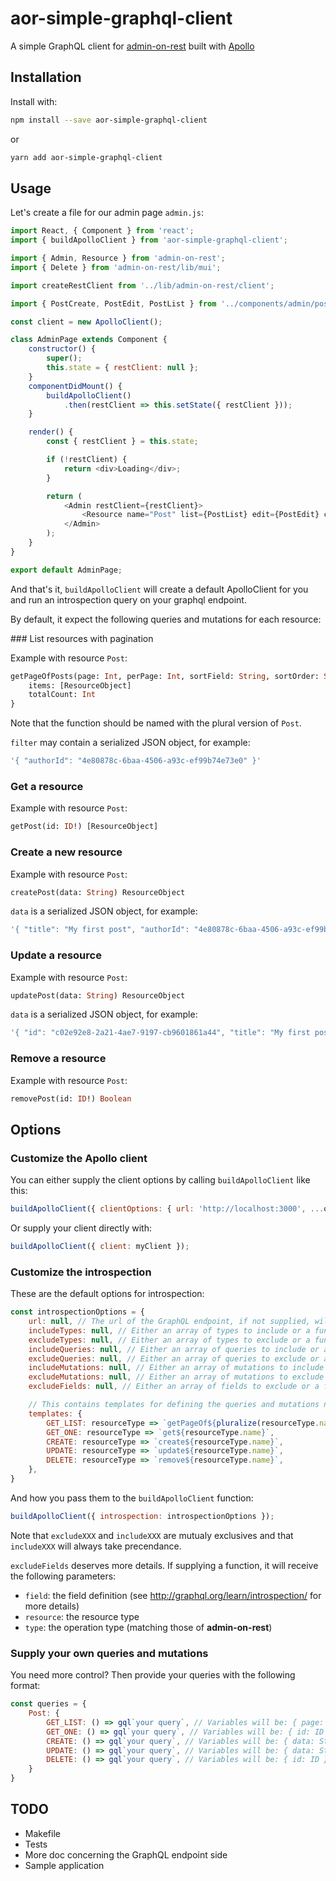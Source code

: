 # aor-simple-graphql-client

A simple GraphQL client for [admin-on-rest](https://github.com/marmelab/admin-on-rest/) built with [Apollo](http://www.apollodata.com/)

## Installation

Install with:

```sh
npm install --save aor-simple-graphql-client
```

or

```sh
yarn add aor-simple-graphql-client
```

## Usage

Let's create a file for our admin page `admin.js`:

```js
import React, { Component } from 'react';
import { buildApolloClient } from 'aor-simple-graphql-client';

import { Admin, Resource } from 'admin-on-rest';
import { Delete } from 'admin-on-rest/lib/mui';

import createRestClient from '../lib/admin-on-rest/client';

import { PostCreate, PostEdit, PostList } from '../components/admin/posts';

const client = new ApolloClient();

class AdminPage extends Component {
    constructor() {
        super();
        this.state = { restClient: null };
    }
    componentDidMount() {
        buildApolloClient()
            .then(restClient => this.setState({ restClient }));
    }

    render() {
        const { restClient } = this.state;

        if (!restClient) {
            return <div>Loading</div>;
        }

        return (
            <Admin restClient={restClient}>
                <Resource name="Post" list={PostList} edit={PostEdit} create={PostCreate} remove={Delete} />
            </Admin>
        );
    }
}

export default AdminPage;
```

And that's it, `buildApolloClient` will create a default ApolloClient for you and run an introspection query on your graphql endpoint.

By default, it expect the following queries and mutations for each resource:

### List resources with pagination

Example with resource `Post`:

```graphql
getPageOfPosts(page: Int, perPage: Int, sortField: String, sortOrder: String, filter: String) {
    items: [ResourceObject]
    totalCount: Int
}
```

Note that the function should be named with the plural version of `Post`.

`filter` may contain a serialized JSON object, for example:

```js
'{ "authorId": "4e80878c-6baa-4506-a93c-ef99b74e73e0" }'
```

### Get a resource

Example with resource `Post`:

```graphql
getPost(id: ID!) [ResourceObject]
```

### Create a new resource

Example with resource `Post`:

```graphql
createPost(data: String) ResourceObject
```

`data` is a serialized JSON object, for example:

```js
'{ "title": "My first post", "authorId": "4e80878c-6baa-4506-a93c-ef99b74e73e0", "body": "..." }'
```

### Update a resource

Example with resource `Post`:

```graphql
updatePost(data: String) ResourceObject
```

`data` is a serialized JSON object, for example:

```js
'{ "id": "c02e92e8-2a21-4ae7-9197-cb9601861a44", "title": "My first post", "authorId": "4e80878c-6baa-4506-a93c-ef99b74e73e0", "body": "..." }'
```

### Remove a resource

Example with resource `Post`:

```graphql
removePost(id: ID!) Boolean
```

## Options

### Customize the Apollo client

You can either supply the client options by calling `buildApolloClient` like this:

```js
buildApolloClient({ clientOptions: { url: 'http://localhost:3000', ...otherOptions } });
```

Or supply your client directly with:

```js
buildApolloClient({ client: myClient });
```

### Customize the introspection

These are the default options for introspection:

```js
const introspectionOptions = {
    url: null, // The url of the GraphQL endpoint, if not supplied, will fall back on the client network interface url
    includeTypes: null, // Either an array of types to include or a function which will be called with each OBJECT type discovered through introspection
    excludeTypes: null, // Either an array of types to exclude or a function which will be called with each OBJECT type discovered through introspection (`Query` and `Mutation` are excluded anyway)
    includeQueries: null, // Either an array of queries to include or a function which will be called with each query discovered through introspection
    excludeQueries: null, // Either an array of queries to exclude or a function which will be called with each query discovered through introspection
    includeMutations: null, // Either an array of mutations to include or a function which will be called with each mutation discovered through introspection
    excludeMutations: null, // Either an array of mutations to exclude or a function which will be called with each mutation discovered through introspection
    excludeFields: null, // Either an array of fields to exclude or a function which will be called with each field discovered through introspection on a specific object (more details below)

    // This contains templates for defining the queries and mutations names which will also be used as the operations names
    templates: {
        GET_LIST: resourceType => `getPageOf${pluralize(resourceType.name)}`,
        GET_ONE: resourceType => `get${resourceType.name}`,
        CREATE: resourceType => `create${resourceType.name}`,
        UPDATE: resourceType => `update${resourceType.name}`,
        DELETE: resourceType => `remove${resourceType.name}`,
    },
}
```

And how you pass them to the `buildApolloClient` function:

```js
buildApolloClient({ introspection: introspectionOptions });
```

Note that `excludeXXX` and `includeXXX` are mutualy exclusives and that `includeXXX` will always take precendance.

`excludeFields` deserves more details. If supplying a function, it will receive the following parameters:

- `field`: the field definition (see http://graphql.org/learn/introspection/ for more details)
- `resource`: the resource type
- `type`: the operation type (matching those of **admin-on-rest**)

### Supply your own queries and mutations

You need more control? Then provide your queries with the following format:

```js
const queries = {
    Post: {
        GET_LIST: () => gql`your query`, // Variables will be: { page: Int, perPage: Int, sortFilter: String, sortOrder: String, filter: String }
        GET_ONE: () => gql`your query`, // Variables will be: { id: ID }
        CREATE: () => gql`your query`, // Variables will be: { data: String }
        UPDATE: () => gql`your query`, // Variables will be: { data: String }
        DELETE: () => gql`your query`, // Variables will be: { id: ID }
    }
}
```

## TODO

- Makefile
- Tests
- More doc concerning the GraphQL endpoint side
- Sample application
